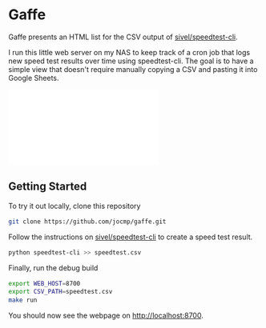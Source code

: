 # Gaffe

Gaffe presents an HTML list for the CSV output of [sivel/speedtest-cli](https://github.com/sivel/speedtest-cli).

I run this little web server on my NAS to keep track of a cron job that logs new speed test results over time using speedtest-cli.
The goal is to have a simple view that doesn't require manually copying a CSV and pasting it into Google Sheets.

![Index Example](./screenshots/index-example.md)

## Getting Started

To try it out locally, clone this repository

```sh
git clone https://github.com/jocmp/gaffe.git
```

Follow the instructions on [sivel/speedtest-cli](https://github.com/sivel/speedtest-cli) to create a speed test result.

```sh
python speedtest-cli >> speedtest.csv
```

Finally, run the debug build

```sh
export WEB_HOST=8700
export CSV_PATH=speedtest.csv
make run
```

You should now see the webpage on <http://localhost:8700>.


